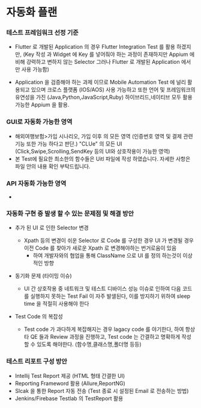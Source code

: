 # 자동화 플랜

###  테스트 프레임워크 선정 기준

+ Flutter 로 개발된 Application 의 경우 Flutter Integration Test 를 활용 하겠지만, (Key 작성 과 Widget 에 Key 를 넣어줘야 하는 과정이 존재하지만 Appium 에 비해 강력하고 변하지 않는 Selector 그러나 Flutter 로 개발된 Application 에서만 사용 가능함)
  
+ Application 을 검증해야 하는 과제 이므로
Mobile Automation Test 에 널리 활용되고 있으며 크로스 플랫폼 (IOS/AOS) 사용 가능하고 또한 언어 및 프레임워크의 유연성을 가진 (Java,Python,JavaScript,Ruby) 
하이브리드,네이티브 모두 활용가능한 Appium 을 활용.


### GUI로 자동화 가능한 영역

+ 해외여행보험>가입 시나리오, 가입 이후 의 모든 영역 (인증번호 영역 및 결제 관련 기능 또한 가능 하다고 판단.)
"CLUe" 의 모든 UI (Click,Swipe,Scrolling,SendKey 등의 UI와 상호작용이 가능한 영역)
+ 본 Test에 필요한 최소한의 함수들은 Uitl 파일에 작성 하였습니다. 자세한 사항은 파일 안의 내용 확인 부탁드립니다.

### API 자동화 가능한 영역

+ 
### 자동화 구현 중 발생 할 수 있는 문제점 및 해결 방안

+ 추가 된 UI 로 인한 Selector 변경
  + Xpath 등의 변경이 쉬운 Selector 로 Code 를 구성한 경우 UI 가 변경될 경우 이전 Code 를 찾아가 새로운 Xpath 로 변경해야하는 번거로움이 있음
    + 하여 개발자와의 협업을 통해 ClassName 으로 UI 를 정의 하는것이 이상적인 방향

+ 동기화 문제 (타이밍 이슈)
  + UI 간 상호작용 중 네트워크 및 테스트 디바이스 성능 이슈로 인하여 다음 코드를 실행하지 못하는 Test Fail 이 자주 발샐된다, 이를 방지하기 위하여 sleep time 을 적절히 사용해야 한다
+ Test Code 의 복잡성
  + Test code 가 과다하게 복잡해지는 경우 lagacy code 를 야기한다, 하여 항상 타 QE 들과 Review 과정을 진행하고, Test code 는 간결하고 명확하게 작성할 수 있도록 해야한다. (함수명,클래스명,폴더명 등등)  

### 테스트 리포트 구성 방안

+ Intellij Test Report 제공 (HTML 형태 간결한 UI)
+ Reporting Frameword 활용 (Allure,ReportNG)
+ Slcak 을 통한 Report 자동 전송 (Test 종료 시 설정된 Email 로 전송하는 방법)
+ Jenkins/Firebase Testlab 의 TestReport 활용
